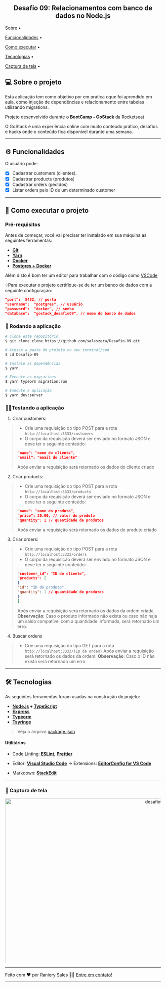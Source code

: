 <div  align="center">
	<h2>Desafio 09: Relacionamentos com banco de dados no Node.js</h1>
</div>


<p  align="center">

<a  href="#-sobre-o-projeto">Sobre</a> •

<a  href="#%EF%B8%8F-funcionalidades">Funcionalidades</a> •

<a  href="#-como-executar-o-projeto">Como executar</a> •

<a  href="#-tecnologias">Tecnologias</a> •

<a  href="#%EF%B8%8F-captura-de-tela">Captura de tela</a> •

</p>


## 💻 Sobre o projeto

Esta aplicação tem como objetivo por em pratica oque foi aprendido em aula, como injeção de dependências e relacionamento entre tabelas utilizando migrations.

Projeto desenvolvido durante o **BootCamp - GoStack** da Rocketseat

O GoStack é uma experiência online com muito conteúdo prático, desafios e hacks onde o conteúdo fica disponível durante uma semana.

---

## ⚙️ Funcionalidades

O usuário pode:

- [x] Cadastrar customers (clientes).
- [x] Cadastrar products (produtos)
- [x] Cadastrar orders (pedidos)
- [x] Listar orders pelo ID de um determinado customer

---

## 🚀 Como executar o projeto

### Pré-requisitos

Antes de começar, você vai precisar ter instalado em sua máquina as seguintes ferramentas:

- **[Git](https://git-scm.com)**
- **[Yarn](https://yarnpkg.com/getting-started/install)**
- **[Docker](https://www.docker.com/get-started)**
- **[Postgres + Docker](https://hub.docker.com/_/postgres)**

Além disto é bom ter um editor para trabalhar com o código como [VSCode](https://code.visualstudio.com/)

💡Para executar o projeto certifique-se de ter um banco de dados com a seguinte configuração:
```json
"port":  5432, // porta
"username":  "postgres", // usuário
"password":  "docker", // senha
"database":  "gostack_desafio09", // nome do banco de dados
```

### 🧭 Rodando a aplicação

```bash
# Clone este repositório
$ git clone clone https://github.com/saleszera/Desafio-09.git

# Acesse a pasta do projeto no seu terminal/cmd
$ cd Desafio-09

# Instale as dependências
$ yarn

# Execute as migrations
$ yarn typeorm migration:run

# Execute a aplicação
$ yarn dev:server
```

###  👨‍💻️Testando a aplicação
1. Criar customers:
>  - Crie uma requisição do tipo POST para a rota ```http://localhost:3333/customers```
>   - O corpo da requisição deverá ser enviado no formato JSON e deve ter o seguinte conteúdo:
>   ```json
>   "name": "nome do cliente",
>   "email": "email do cliente"
>   ```
>   Após enviar a requisição será retornado os dados do cliente criado
2. Criar products:
>  - Crie uma requisição do tipo POST para a rota ```http://localhost:3333/products```
>   - O corpo da requisição deverá ser enviado no formato JSON e deve ter o seguinte conteúdo:
>   ```json
>   "name": "nome do produto",
>   "price": 20.00, // valor do produto
>   "quantity": 1 // quantidade de produtos
>   ```
>   Após enviar a requisição será retornado os dados do produto criado
3. Criar orders:
>  - Crie uma requisição do tipo POST para a rota ```http://localhost:3333/orders```
>   - O corpo da requisição deverá ser enviado no formato JSON e deve ter o seguinte conteúdo:
>   ```json
>   "customer_id": "ID do cliente",
>   "products": [
>   {
>   "id": "ID do produto",
>   "quantity": 1 // quantidade de produtos
>   }
>   ]
>   ```
>   Após enviar a requisição será retornado os dados da ordem criada.
>   **Observação**: Caso o produto informado não exista ou caso não haja um saldo compatível com a quantidade informada, será retornado um erro.
4. Buscar ordens
>  - Crie uma requisição do tipo GET para a rota ```http://localhost:3333/(ID da ordem)```
>   Após enviar a requisição será retornado os dados da ordem.
>   **Observação**: Caso o ID não exista será retornado um erro

---
## 🛠 Tecnologias


As seguintes ferramentas foram usadas na construção do projeto:


- **[Node.js](https://nodejs.org/en/) + [TypeScript](https://www.typescriptlang.org/)**
- **[Express](https://github.com/expressjs/express)**
- **[Typeorm](https://typeorm.io/#/using-ormconfig)**
- **[Tsyringe](https://github.com/microsoft/tsyringe#tsyringe)**

> Veja o arquivo [package.json](https://github.com/saleszera/Fundamentos-React-Native/blob/master/package.json)


#### **Utilitários**

- Code Linting:  **[ESLint](https://eslint.org/)**,  **[Prettier](https://prettier.io/docs/en/integrating-with-linters.html)**

- Editor: **[Visual Studio Code](https://code.visualstudio.com/)** → Extensions: **[EditorConfig for VS Code](https://marketplace.visualstudio.com/items?itemName=EditorConfig.EditorConfig)**

- Markdown: **[StackEdit](https://stackedit.io/)**

---
### 🎥️ Captura de tela
  <div align="center">
	  <img src="https://live.staticflickr.com/65535/50909322658_925e3e7cfa_b.jpg" width="957" height="533" alt="desafio09"/> 
  </div>

---

Feito com ❤️ por Raniery Sales 👋🏽 [Entre em contato!](https://www.linkedin.com/in/raniery-sales/)

---
